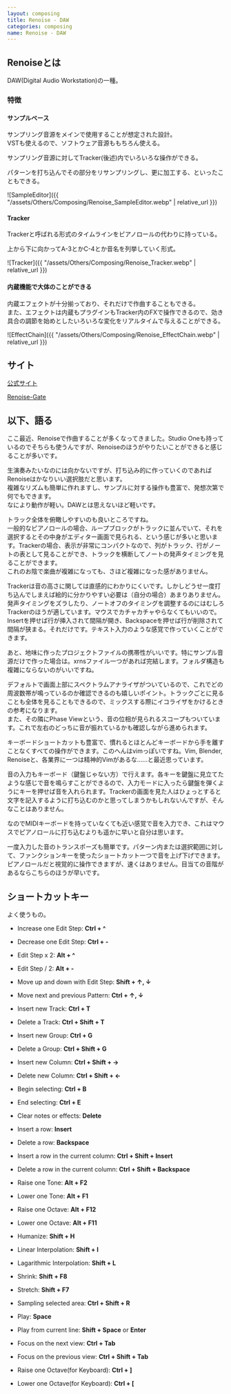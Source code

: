 ```yaml
---
layout: composing
title: Renoise - DAW
categories: composing
name: Renoise - DAW
---
```


## Renoiseとは
DAW(Digital Audio Workstation)の一種。

### 特徴
#### サンプルベース
サンプリング音源をメインで使用することが想定された設計。  
VSTも使えるので、ソフトウェア音源ももちろん使える。

サンプリング音源に対してTracker(後述)内でいろいろな操作ができる。

パターンを打ち込んでその部分をリサンプリングし、更に加工する、といったこともできる。

![SampleEditor]({{ "/assets/Others/Composing/Renoise_SampleEditor.webp" | relative_url }})

#### Tracker
Trackerと呼ばれる形式のタイムラインをピアノロールの代わりに持っている。

上から下に向かってA-3とかC-4とか音名を列挙していく形式。

![Tracker]({{ "/assets/Others/Composing/Renoise_Tracker.webp" | relative_url }})

#### 内蔵機能で大体のことができる

内蔵エフェクトが十分揃っており、それだけで作曲することもできる。  
また、エフェクトは内蔵もプラグインもTracker内のFXで操作できるので、効き具合の調節を始めとしたいろいろな変化をリアルタイムで与えることができる。

![EffectChain]({{ "/assets/Others/Composing/Renoise_EffectChain.webp" | relative_url }})

## サイト

[公式サイト](https://www.renoise.com)

[Renoise-Gate](http://reg.s63.xrea.com/index.php?FrontPage)

## 以下、語る
ここ最近、Renoiseで作曲することが多くなってきました。Studio Oneも持っているのでそちらも使うんですが、Renoiseのほうがやりたいことができると感じることが多いです。

生演奏みたいなのには向かないですが、打ち込み的に作っていくのであればRenoiseはかなりいい選択肢だと思います。  
複雑なリズムも簡単に作れますし、サンプルに対する操作も豊富で、発想次第で何でもできます。  
なにより動作が軽い。DAWとは思えないほど軽いです。

トラック全体を俯瞰しやすいのも良いところですね。  
一般的なピアノロールの場合、ループブロックがトラックに並んでいて、それを選択するとその中身がエディター画面で見られる、という感じが多いと思います。Trackerの場合、表示が非常にコンパクトなので、列がトラック、行がノートの表として見ることができ、トラックを横断してノートの発声タイミングを見ることができます。  
これのお陰で楽曲が複雑になっても、さほど複雑になった感がありません。

Trackerは音の高さに関しては直感的にわかりにくいです。しかしどうせ一度打ち込んでしまえば絵的に分かりやすい必要は（自分の場合）あまりありません。  
発声タイミングをズラしたり、ノートオフのタイミングを調整するのにはむしろTrackerのほうが適しています。マウスでカチャカチャやらなくてもいいので。Insertを押せば行が挿入されて間隔が開き、Backspaceを押せば行が削除されて間隔が狭まる。それだけです。テキスト入力のような感覚で作っていくことができます。

あと、地味に作ったプロジェクトファイルの携帯性がいいです。特にサンプル音源だけで作った場合は。xrnsファイル一つがあれば完結します。フォルダ構造も複雑にならないのがいいですね。

デフォルトで画面上部にスペクトラムアナライザがついているので、これでどの周波数帯が鳴っているのか確認できるのも嬉しいポイント。トラックごとに見ることも全体を見ることもできるので、ミックスする際にイコライザをかけるときの参考になります。  
また、その隣にPhase Viewという、音の位相が見られるスコープもついています。これで左右のどっちに音が振れているかも確認しながら進められます。

キーボードショートカットも豊富で、慣れるとほとんどキーボードから手を離すことなくすべての操作ができます。このへんはvimっぽいですね。Vim, Blender, Renoiseと、各業界に一つは精神的Vimがあるな……と最近思っています。

音の入力もキーボード（鍵盤じゃない方）で行えます。各キーを鍵盤に見立てたような感じで音を鳴らすことができるので、入力モードに入ったら鍵盤を弾くようにキーを押せば音を入れられます。Trackerの画面を見た人はひょっとすると文字を記入するように打ち込むのかと思ってしまうかもしれないんですが、そんなことはありません。

なのでMIDIキーボードを持っていなくても近い感覚で音を入力でき、これはマウスでピアノロールに打ち込むよりも遥かに早いと自分は思います。

一度入力した音のトランスポーズも簡単です。パターン内または選択範囲に対して、ファンクションキーを使ったショートカット一つで音を上げ下げできます。ピアノロールだと視覚的に操作できますが、速くはありません。目当ての音階があるならこちらのほうが早いです。

## ショートカットキー
よく使うもの。

- Increase one Edit Step: **Ctrl + ^**
- Decrease one Edit Step: **Ctrl + -**
- Edit Step x 2: **Alt + ^**
- Edit Step / 2: **Alt + -**

- Move up and down with Edit Step: **Shift + ↑, ↓**
- Move next and previous Pattern: **Ctrl + ↑, ↓**

- Insert new Track: **Ctrl + T**
- Delete a Track: **Ctrl + Shift + T**
- Insert new Group: **Ctrl + G**
- Delete a Group: **Ctrl + Shift + G**
- Insert new Column: **Ctrl + Shift + →**
- Delete new Column: **Ctrl + Shift + ←**

- Begin selecting: **Ctrl + B**
- End selecting: **Ctrl + E**

- Clear notes or effects: **Delete**
- Insert a row: **Insert**
- Delete a row: **Backspace**
- Insert a row in the current column: **Ctrl + Shift + Insert**
- Delete a row in the current column: **Ctrl + Shift + Backspace**

- Raise one Tone: **Alt + F2**
- Lower one Tone: **Alt + F1**
- Raise one Octave: **Alt + F12**
- Lower one Octave: **Alt + F11**

- Humanize: **Shift + H**
- Linear Interpolation: **Shift + I**
- Lagarithmic Interpolation: **Shift + L**

- Shrink: **Shift + F8**
- Stretch: **Shift + F7**

- Sampling selected area: **Ctrl + Shift + R**

- Play: **Space**
- Play from current line: **Shift + Space** or **Enter**

- Focus on the next view: **Ctrl + Tab**
- Focus on the previous view: **Ctrl + Shift + Tab**

- Raise one Octave(for Keyboard): **Ctrl + ]**
- Lower one Octave(for Keyboard): **Ctrl + \[**
